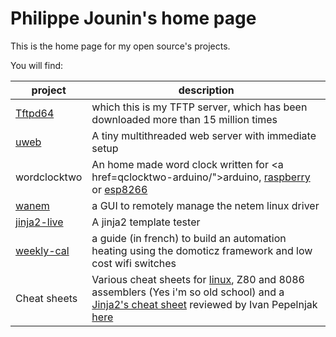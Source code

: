 # Philippe Jounin's home page

This is the home page for my open source's projects.

You will find:

| project | description |
| --- | --- |
| [Tftpd64](..tftpd64/) | which this is my TFTP server, which has been downloaded more than 15 million times |
| [uweb](../uweb/) | A tiny multithreaded web server with immediate setup |  
| wordclocktwo | An home made word clock written for <a href=qclocktwo-arduino/">arduino</A>, <a href="qclocktwo-python/">raspberry</A> or <a href="qclocktwo-esp/">esp8266</a> |
| [wanem](../wanem/) | a GUI to remotely manage the netem linux driver
| [jinja2-live](../jinja2-live/) | A jinja2 template tester |
| [weekly-cal](../weekly_cal/wiki/) | a guide (in french) to build an automation heating  using the domoticz framework and low cost wifi switches |
| Cheat sheets | Various cheat sheets for [linux](../cheat-sheet/), Z80 and 8086 assemblers (Yes i'm so old school) and a [Jinja2's cheat sheet](../cheat-sheet/Advanced_Jinja2.pdf) reviewed by Ivan Pepelnjak [here](https://blog.ipspace.net/2021/04/worth-reading-data-manipulation-jinja2.html) |


